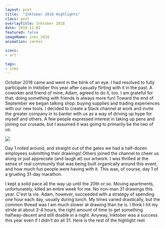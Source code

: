 ```yaml
---
layout: post
title:  "Inktober 2018 Highlights"
class: post
overlayTitle: Inktober 2018
date: 2018-11-02
featured: false
imageName: inks_2018
animation: center

icons:
- art

tags:
- inks
---
```


<span class="dropcap">O</span>ctober 2018 came and went in the blink of an eye. I had resolved to fully participate in Inktober this year after casually flirting with it in the past. A coworker and friend of mine, Adam, agreed to do it, too. I am grateful for that; doing something with friends is always more fun! Toward the end of September we began talking shop: buying supplies and trading experiences with our new tools. I decided to create a Slack channel at work and invite the greater company in to banter with us as a way of driving up hype for myself and others. A few people expressed interest in taking up pens and joining our crusade, but I assumed it was going to primarily be the two of us.

<img src="{{ site.baseurl }}/image/assets/inktober2018/dragon.jpg" class="outline shadows photo">

Day 1 rolled around, and straight out of the gates we had a half-dozen employees submitting their drawings! Others joined the channel to cheer us along or just appreciate (and laugh at) our artwork. I was thrilled at the sense of real community that was being built organically around this event, and how much fun people were having with it. This was, of course, day 1 of a grueling 31-day marathon.

I kept a solid pace all the way up until the 20th or so. Moving apartments, unfortunately, killed an entire week for me. No iron-man 31 drawings this year. C'est la vie. Adam, however, succeeded with a strategy of spending one hour each day, usually during lunch. My times varied drastically, but the common thread was I am much slower at drawing than he is. I think I hit my stride at about 3-4 hours, the right amount of time to get something halfway-decent and still doable in a night. Anyway, Inktober was a success this year even if I didn't do all 31. Here is the rest of the highlight reel:

<div class="grid" data-columns>
	<div class="grid-item">
		<div class="animation-wrapper outline">
			<img src="{{ site.baseurl }}/image/assets/inktober2018/castle.jpg" alt="" class="">
		</div>
	</div>
	<div class="grid-item">
		<div class="animation-wrapper outline">
			<img src="{{ site.baseurl }}/image/assets/inktober2018/fungi.jpg" alt="" class="">
		</div>
	</div>
	<div class="grid-item">
		<div class="animation-wrapper outline">
			<img src="{{ site.baseurl }}/image/assets/inktober2018/caverns.jpg" alt="" class="">
		</div>
	</div>
	<div class="grid-item">
		<div class="animation-wrapper outline">
			<img src="{{ site.baseurl }}/image/assets/inktober2018/spell.jpg" alt="" class="">
		</div>
	</div>
	<div class="grid-item">
		<div class="animation-wrapper outline">
			<img src="{{ site.baseurl }}/image/assets/inktober2018/knight.jpg" alt="" class="">
		</div>
	</div>
	<div class="grid-item">
		<div class="animation-wrapper outline">
			<img src="{{ site.baseurl }}/image/assets/inktober2018/staranise.jpg" alt="" class="">
		</div>
	</div>
	<div class="grid-item">
		<div class="animation-wrapper outline">
			<img src="{{ site.baseurl }}/image/assets/inktober2018/cockatrice.jpg" alt="" class="">
		</div>
	</div>
</div>